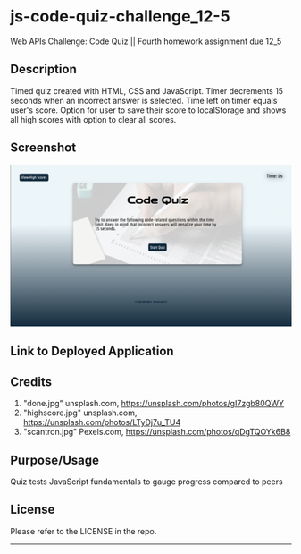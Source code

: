 # js-code-quiz-challenge_12-5
Web APIs Challenge: Code Quiz || Fourth homework assignment due 12_5

## Description

Timed quiz created with HTML, CSS and JavaScript. Timer decrements 15 seconds when an incorrect answer is selected. Time left on timer equals user's score. Option for user to save their score to localStorage and shows all high scores with option to clear all scores. 

## Screenshot
![Screenshot of finished product](./assets/images/screenshot.png)

## Link to Deployed Application

## Credits

1. "done.jpg" unsplash.com, https://unsplash.com/photos/gI7zgb80QWY 
1. "highscore.jpg" unsplash.com, https://unsplash.com/photos/LTyDj7u_TU4
1. "scantron.jpg" Pexels.com, https://unsplash.com/photos/qDgTQOYk6B8

## Purpose/Usage

Quiz tests JavaScript fundamentals to gauge progress compared to peers

## License

Please refer to the LICENSE in the repo.

---


